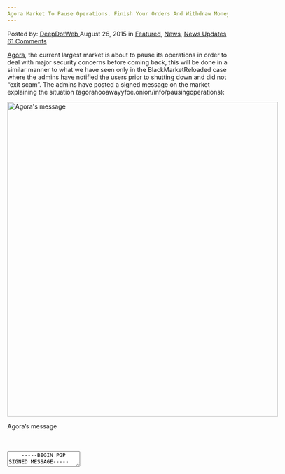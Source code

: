 ```yaml
---
Agora Market To Pause Operations. Finish Your Orders And Withdraw Money
---
```

<article class="post-listing post-11357 post type-post status-publish format-standard has-post-thumbnail hentry category-deepdot-news category-news category-news-updates tag-agora tag-finish tag-market tag-money tag-operations tag-orders tag-pause tag-withdraw">
<div class="post-inner">
<span>Posted by: <a href="https://www.deepdotweb.com/author/admin/" title="">DeepDotWeb </a></span>
<span>August 26, 2015</span>
<span>in <a href="https://www.deepdotweb.com/category/deepdot-news/" rel="category tag">Featured</a>, <a href="https://www.deepdotweb.com/category/news/" rel="category tag">News</a>, <a href="https://www.deepdotweb.com/category/news-updates/" rel="category tag">News Updates</a></span>
<span><a href="https://www.deepdotweb.com/2015/08/26/agora-market-to-pause-operations-finish-your-orders-and-withdraw-money/#comments">61 Comments</a></span>
</p>
<div class="clear"></div>
<div class="entry">
<p><a href="http://www.deepdotweb.com/marketplace-directory/listing/agora-market">Agora</a>, the current largest market is about to pause its operations in order to deal with major security concerns before coming back, this will be done in a similar manner to what we have seen only in the BlackMarketReloaded case where the admins have notified the users prior to shutting down and did not &#8220;exit scam&#8221;. The admins have posted a signed message on the market explaining the situation (agorahooawayyfoe.onion/info/pausingoperations):</p>
<div id="attachment_11360" style="width: 628px" class="wp-caption aligncenter"><a href="https://www.deepdotweb.com/wp-content/uploads/2015/08/agora.png"><img class="size-full wp-image-11360" src="https://www.deepdotweb.com/wp-content/uploads/2015/08/agora.png" alt="Agora's message" width="618" height="719" srcset="https://www.deepdotweb.com/wp-content/uploads/2015/08/agora.png 618w, https://www.deepdotweb.com/wp-content/uploads/2015/08/agora-258x300.png 258w" sizes="(max-width: 618px) 100vw, 618px" /></a><p class="wp-caption-text">Agora&#8217;s message</p></div>
    
<div id="crayon-5bf9db36cd399971361270" class="crayon-syntax crayon-theme-classic crayon-font-monaco crayon-os-pc print-yes notranslate" data-settings=" minimize scroll-mouseover" style=" margin-top: 12px; margin-bottom: 12px; font-size: 12px !important; line-height: 15px !important;">
<div class="crayon-toolbar" data-settings=" mouseover overlay hide delay" style="font-size: 12px !important;height: 18px !important; line-height: 18px !important;"><span class="crayon-title"></span>
<div class="crayon-tools" style="font-size: 12px !important;height: 18px !important; line-height: 18px !important;"><div class="crayon-button crayon-nums-button" title="Toggle Line Numbers"><div class="crayon-button-icon"></div></div><div class="crayon-button crayon-plain-button" title="Toggle Plain Code"><div class="crayon-button-icon"></div></div><div class="crayon-button crayon-wrap-button" title="Toggle Line Wrap"><div class="crayon-button-icon"></div></div><div class="crayon-button crayon-expand-button" title="Expand Code"><div class="crayon-button-icon"></div></div><div class="crayon-button crayon-copy-button" title="Copy"><div class="crayon-button-icon"></div></div><div class="crayon-button crayon-popup-button" title="Open Code In New Window"><div class="crayon-button-icon"></div></div></div></div>
<div class="crayon-info" style="min-height: 16.8px !important; line-height: 16.8px !important;"></div>
<div class="crayon-plain-wrap"><textarea wrap="soft" class="crayon-plain print-no" data-settings="dblclick" readonly style="-moz-tab-size:4; -o-tab-size:4; -webkit-tab-size:4; tab-size:4; font-size: 12px !important; line-height: 15px !important;">
    -----BEGIN PGP SIGNED MESSAGE-----
    Hash: SHA512
    
    Recently research had come that shed some light on vulnerabilities in Tor Hidden Services protocol which could help to deanonymize server locations. Most of the new and previously known methods do require substantial resources to be executed, but the new research shows that the amount of resources could be much lower than expected, and in our case we do believe we have interested parties who possess such resources.
    
    We have a solution in the works which will require big changes into our software stack which we believe will mitigate such problems, but unfortunately it will take time to implement. Additionally, we have recently been discovering suspicious activity around our servers which led us to believe that some of the attacks described in the research could be going on and we decided to move servers once again, however this is only a temporary solution.
    
    At this point, while we don't have a solution ready it would be unsafe to keep our users using the service, since they would be in jeopardy. Thus, and to our great sadness we have to take the market offline for a while, until we can develop a better solution. This is the best course of action for everyone involved.
    
    In the mean time we shall do our best to clear all outstanding orders and we ask all of you users who have money on their accounts, withdraw them as soon as possible, because we don't want to be responsible for it during the time when the market will be offline.
    
    During this time, there might be some delays in payouts, since many people are expected to withdraw money at the same time, but we intend to resolve any such issues in the end. But we advice you to use only destination bitcoin addresses that do not expire when you send money out from Agora, as the payments to them might get delayed.
    
    While the market is offline, do not send any bitcoin to any of your deposit addresses on Agora. We do not gurantee the safety of any funds sent there.
    
    Vendors, we strongly advice you to abort any orders that haven't been sent out or processed yet, as we cannot gurantee what will happen with the orders in resolution. We shall try to resolve it on a case-by-case basis, but there might not be time to wait for orders that require long shipping times.
    
    We are going to handle the situation with the vendor bonds soon, we need some time to make sure that noone uses this as an opportunity to start scamming wildly.
    
    All of the market data will be kept intact and be available upon return, including all of the user history and profile data.
    
    
    Since our PGP key is nearing expiration date, here is a new PGP key which could be used to check authenticity of our messages in the future.
    
    
    - -----BEGIN PGP PUBLIC KEY BLOCK-----
    
    mQINBFXbhfUBEADwmNTkQPx8UCSx4HBnuj4XpAA5uIceXAa6dBAGnLdZ8XjpgqM2
    scPLqPd0DHLu5SPB9+zq1H/YoDeG+Ha1LfZ6kbl1PTZjieGiyhiRN2cctlOL6RKJ
    vqdWduTO8i5XKN0cxm8VX0vB8g5JUQf7mNtxQ3UTbOt+HCLKAu2cdSPMhn3VQub+
    f6Tys7UyoFodovqOmdgjbQNsEBSWxYhGfaQ5NlzDRzaWVf4GdTf5vf1rnhr6S/Gz
    NU2Qc3/xO5Foldl1Muv/A6BL0Ixx9ahmyq0IC53+w+zeouJg2OZ4UVFIxvGT+N7R
    rMUe21QfOMCqJU7CPLD3tgp15Z1s7Fext9WIQ7gzueo6COx1xFW85rbSusbDCaW4
    dkIRkgUoQs1/lqIht+gWGxDdz/7L+S5NqXYDCP8yn861GOsRRqrmAEvqQTzBe12F
    Wb/SB3K8FtzPH72+gUcs4GsVoUNShPytv9rghPYqI/3P9E9RgI3AtOFcsBTwWW8Z
    WWrWhg5B2qXNrwPQd92ssCcaIAPdei7WKUP1MwHCAQhiyuoAsLFGL0aqvN7Q8cBj
    5VoWLY23IIvlcuGFiFt7M7VBZuNlJDb+VJaXWB81xAySWEgXOUyfOldzIr5lZSzn
    vNbIu+l9LfaGY2bp+J4J8TZwYBlrqYjErYPtlKCIHNclS/CRMfzZWYk/2wARAQAB
    tBFBZ29yYSBPbmUgKGtleSAyKYkCPwQTAQIAKQUCVduF9QIbAwUJCWYBgAcLCQgH
    AwIBBhUIAgkKCwQWAgMBAh4BAheAAAoJEOp1/g0qDsM2lLsP/2o6SFcbpAVH6FrY
    dvG4FzSbVivDSNM+lR/9aa3MvpfKj2QDvJtCJPgP0EaCBzmhfpc+D61QWL+ZATvW
    z2WM8vznRQ5vaIsTnNu9hWuqFAe0ihQU0o6dmS7zBfpMFj0Z5SeTJjKPwyEiQzqY
    jg1qx9RCt0K6KXZ2hz6ImBcwICzQkNImtbJDuT0+UHgOCRHG3M7KzUUT0WiGhl90
    D4EmBmGzCtXWJ0zJ7oAtWm1OnlkKlqDDb3NEZ+QnddsfWCyzVIRTej8/x91NnTBa
    otW7VgrsjW31V31jRevmQyRKgE19+zkRgKYJVuYUoPjnQUDJuAD1maueAR66p3lJ
    aKbpHTAzVWii9SybqwwsopJ160zAXXW68rBf6p84XVxD1yNNE/jLZl83nNtjn2RS
    u+AaPowqt7TfcYCx7/QPiuTIlg0/k1MAFvRLsaG3QdcyKSYU6AEL4dLXVRgjHY7T
    oIxrAuWRH7KJrEoouuF0lmQ2D4ic65C1QxBmiEA4ct/tdlhFHXlEAB4mm8J/dLpE
    Dhxq6sb1jRK6eXbZqPbCgHZfsh9wOa9TQ66Xk9F67LG3F84ds2yihqt+26kV2rjP
    lcgW8B24XHaGRx9X/gPrZ1+DBRDINnwXTOlmhj2F+7axj04gcaXT1wjCjiNf7PMZ
    2obuMNv5/20xWcaEIdVMyew9g4iUuQINBFXbhfUBEADiMhYYBdq6GUF75lvhVfFJ
    VPpQpUgGIREfOwnX8MtbgtUQ3d5TTLD/uwiMRBU61t/jKYy8Xq5Cmz0ddC6P+px0
    yZhnXdmd5LwW4TO7Ao2jq6W+7XLUD/WXZ6Q5uZtLRif2DY26dtDK6rYZSiYHuXaE
    usE3pEhYE1zHMlBYSI8U9xbCb73611fZE5IRZ6Zj7PCzlaRKZX4MiwWtJSsJ4IZQ
    CnlfKoZh2VtQRWy87M8NbWlnQDl6Lmi6/unCS5I2sRS42SYz75QBIVfn+GJ9wk/p
    lfUhPGfneQsuou+F2EyNAT96kuHUxrB9Ir89XuyO4uiwhsiVDW7YX2CTA1Y1V+2f
    m49PXvdK1P9ZFIst2Xb4WrdNVwM/ShUG9W/Bbgo4AZ7VeLW2JDgzkhQOLyZC2RnO
    ma8n9LuJQMZrpwTF4BmZkUGDSUybLbCdNYDZ5S/+njBaWXuBZ3e5OcnVhWcVuHJL
    Uhp/f2iAWalQfbWfzW3hh72l+7Ek4ZuXRudbqJyRkWpUChlUBziWh0osSw+DIDpj
    mJUJLOOnGDmdSlJQhKtiq528BxPRKiNwMIp9tFB4uaI3wRKWsNNw30aQ34OjopoH
    lpCO818M4K5aZa3tWNLK8Adn8Fm2m87F7RZ8yMURdjLYHbwmYmE1xX0BdtmdAWz4
    xUhHlsrCmD3zx64kNMKE2wARAQABiQIlBBgBAgAPBQJV24X1AhsMBQkJZgGAAAoJ
    EOp1/g0qDsM2H24QAM18kejrnDdyRIcuLNB5RRXItpYvUMUisVOgyPDZBerOgvfj
    /a8eLKTyKW9PsDXNtNJsi5gGLRluGtuZuh8BgYv+fpv6m6zCcoEmbfh7qt7kTGYG
    AnzVynGvxgHhNiEETBmmIRJ+Yg5MV4CRIQFEpzdSBXSSHiJIzcDnl316Uu8y1Glj
    zAlRtyIwQ0FuSahLIajbb+7V+Cpw4OQHwAGVsMVGLmsWuDwRhmUB9pc0choGoeA7
    /Vk5IJuWM+Wz0pbSoPTaf+Vmp0rDgVEvhOia/nQVsT6O6iZ9oh8SVdP/stIE6TpL
    el6UvWrVzOR6cPYiAOJhWwCJ7Zx7sTp+Iv39ojZR/3N7V7MED6Qx3hnpq6b8phv4
    Qe3Telab2ss8ZYr44e/WQY1sr+3xF12IfZYEn606MlKdWgTm1TAxS/GGMoefsKap
    yhFT5wsuPhIqB0q+6nHePnJOZGhYPo8q/AX+pOnjY13cG+myk62NkGsh5d1rmc+k
    1+wMHK6cpLF123CSF7WWUnt1aI0MOLEwDXZ+6gidE9GjiFMq6z7BS5ZutfHKiHTK
    /ZWI5iZjxSSQLEfxigeu9PE8LWzayTTW2DJR0SCaMVyCQG5XnjO2ozHRQX47KE8Z
    XhtwS0aE2SI6BE5V8EZ3euZ3ok/CeNQPLFYNJWbCuEMEd4NuktvzR2skh94I
    =xcF3
    - -----END PGP PUBLIC KEY BLOCK-----
    -----BEGIN PGP SIGNATURE-----
    
    iQIcBAEBCgAGBQJV3MOEAAoJELCkZxCnK9YVfToQAINT8hwQqTaYy1H24XaiWS5K
    VtTG6I38Taz4yJO/Oe7Co3M2lKn0qgIZYOD1CK9iKuKr2/jub+JtDUWEX06GwWmp
    zfVrOWgaQMDhaSOv+7iCCzKFv5xMulMqhPdh9R+wXaTGqT0i3+ix8jbtVpQzA4lI
    oWdafP8n3wxFdOaNKUugsRo1r8WriOmVObv8efgnlHB2pxSib3/HQefF+rCZMRrU
    RshckkobrwkcjdVwwpROfhBtX1Ra+KQdCcig/4mycLcaxLbkX7R5U/7tnTuF7B5O
    l52PMMyoclwK/Gl3h3W4LC9PumUxJesc3vrSUGmDXw3pf1+qR81HzGsNlO93Qzzd
    h8/mo3KsZvCQaAcD5Q11104ZDOFjg+yayKoGjYrKmRl19u+r98qAKEzpqvn+ahKV
    eR4Z2/r+s+6HIIDvkR/NX013+r8kO1EmYYAC0TtGVmUeVP6YobfBA1gHvm5RgnRc
    4W4Zm0qpKRk18ZjvZAPXcgC0L0azbY+7byYnXZpHNhd+7TI/twU6w6CHYB08tdHt
    FSp9CkRT/YDuhCaMkBGV0BHxkstdOITxl+23LApIY68Tb+yj+nZmYBNoo5wOwBYa
    kmRT7I3mX8gTGIb+LUPIpeEN2zyupbc7vRpked5FRC9BcH+Uma0kc6MtzYShUEKe
    NghlKoNBPQruQt7EEejn
    =IIZh
    -----END PGP SIGNATURE-----</textarea></div>
<div class="crayon-main" style="">
<table class="crayon-table">
<tr class="crayon-row">
<td class="crayon-nums " data-settings="show">
<div class="crayon-nums-content" style="font-size: 12px !important; line-height: 15px !important;"><div class="crayon-num" data-line="crayon-5bf9db36cd399971361270-1">1</div><div class="crayon-num crayon-striped-num" data-line="crayon-5bf9db36cd399971361270-2">2</div><div class="crayon-num" data-line="crayon-5bf9db36cd399971361270-3">3</div><div class="crayon-num crayon-striped-num" data-line="crayon-5bf9db36cd399971361270-4">4</div><div class="crayon-num" data-line="crayon-5bf9db36cd399971361270-5">5</div><div class="crayon-num crayon-striped-num" data-line="crayon-5bf9db36cd399971361270-6">6</div><div class="crayon-num" data-line="crayon-5bf9db36cd399971361270-7">7</div><div class="crayon-num crayon-striped-num" data-line="crayon-5bf9db36cd399971361270-8">8</div><div class="crayon-num" data-line="crayon-5bf9db36cd399971361270-9">9</div><div class="crayon-num crayon-striped-num" data-line="crayon-5bf9db36cd399971361270-10">10</div><div class="crayon-num" data-line="crayon-5bf9db36cd399971361270-11">11</div><div class="crayon-num crayon-striped-num" data-line="crayon-5bf9db36cd399971361270-12">12</div><div class="crayon-num" data-line="crayon-5bf9db36cd399971361270-13">13</div><div class="crayon-num crayon-striped-num" data-line="crayon-5bf9db36cd399971361270-14">14</div><div class="crayon-num" data-line="crayon-5bf9db36cd399971361270-15">15</div><div class="crayon-num crayon-striped-num" data-line="crayon-5bf9db36cd399971361270-16">16</div><div class="crayon-num" data-line="crayon-5bf9db36cd399971361270-17">17</div><div class="crayon-num crayon-striped-num" data-line="crayon-5bf9db36cd399971361270-18">18</div><div class="crayon-num" data-line="crayon-5bf9db36cd399971361270-19">19</div><div class="crayon-num crayon-striped-num" data-line="crayon-5bf9db36cd399971361270-20">20</div><div class="crayon-num" data-line="crayon-5bf9db36cd399971361270-21">21</div><div class="crayon-num crayon-striped-num" data-line="crayon-5bf9db36cd399971361270-22">22</div><div class="crayon-num" data-line="crayon-5bf9db36cd399971361270-23">23</div><div class="crayon-num crayon-striped-num" data-line="crayon-5bf9db36cd399971361270-24">24</div><div class="crayon-num" data-line="crayon-5bf9db36cd399971361270-25">25</div><div class="crayon-num crayon-striped-num" data-line="crayon-5bf9db36cd399971361270-26">26</div><div class="crayon-num" data-line="crayon-5bf9db36cd399971361270-27">27</div><div class="crayon-num crayon-striped-num" data-line="crayon-5bf9db36cd399971361270-28">28</div><div class="crayon-num" data-line="crayon-5bf9db36cd399971361270-29">29</div><div class="crayon-num crayon-striped-num" data-line="crayon-5bf9db36cd399971361270-30">30</div><div class="crayon-num" data-line="crayon-5bf9db36cd399971361270-31">31</div><div class="crayon-num crayon-striped-num" data-line="crayon-5bf9db36cd399971361270-32">32</div><div class="crayon-num" data-line="crayon-5bf9db36cd399971361270-33">33</div><div class="crayon-num crayon-striped-num" data-line="crayon-5bf9db36cd399971361270-34">34</div><div class="crayon-num" data-line="crayon-5bf9db36cd399971361270-35">35</div><div class="crayon-num crayon-striped-num" data-line="crayon-5bf9db36cd399971361270-36">36</div><div class="crayon-num" data-line="crayon-5bf9db36cd399971361270-37">37</div><div class="crayon-num crayon-striped-num" data-line="crayon-5bf9db36cd399971361270-38">38</div><div class="crayon-num" data-line="crayon-5bf9db36cd399971361270-39">39</div><div class="crayon-num crayon-striped-num" data-line="crayon-5bf9db36cd399971361270-40">40</div><div class="crayon-num" data-line="crayon-5bf9db36cd399971361270-41">41</div><div class="crayon-num crayon-striped-num" data-line="crayon-5bf9db36cd399971361270-42">42</div><div class="crayon-num" data-line="crayon-5bf9db36cd399971361270-43">43</div><div class="crayon-num crayon-striped-num" data-line="crayon-5bf9db36cd399971361270-44">44</div><div class="crayon-num" data-line="crayon-5bf9db36cd399971361270-45">45</div><div class="crayon-num crayon-striped-num" data-line="crayon-5bf9db36cd399971361270-46">46</div><div class="crayon-num" data-line="crayon-5bf9db36cd399971361270-47">47</div><div class="crayon-num crayon-striped-num" data-line="crayon-5bf9db36cd399971361270-48">48</div><div class="crayon-num" data-line="crayon-5bf9db36cd399971361270-49">49</div><div class="crayon-num crayon-striped-num" data-line="crayon-5bf9db36cd399971361270-50">50</div><div class="crayon-num" data-line="crayon-5bf9db36cd399971361270-51">51</div><div class="crayon-num crayon-striped-num" data-line="crayon-5bf9db36cd399971361270-52">52</div><div class="crayon-num" data-line="crayon-5bf9db36cd399971361270-53">53</div><div class="crayon-num crayon-striped-num" data-line="crayon-5bf9db36cd399971361270-54">54</div><div class="crayon-num" data-line="crayon-5bf9db36cd399971361270-55">55</div><div class="crayon-num crayon-striped-num" data-line="crayon-5bf9db36cd399971361270-56">56</div><div class="crayon-num" data-line="crayon-5bf9db36cd399971361270-57">57</div><div class="crayon-num crayon-striped-num" data-line="crayon-5bf9db36cd399971361270-58">58</div><div class="crayon-num" data-line="crayon-5bf9db36cd399971361270-59">59</div><div class="crayon-num crayon-striped-num" data-line="crayon-5bf9db36cd399971361270-60">60</div><div class="crayon-num" data-line="crayon-5bf9db36cd399971361270-61">61</div><div class="crayon-num crayon-striped-num" data-line="crayon-5bf9db36cd399971361270-62">62</div><div class="crayon-num" data-line="crayon-5bf9db36cd399971361270-63">63</div><div class="crayon-num crayon-striped-num" data-line="crayon-5bf9db36cd399971361270-64">64</div><div class="crayon-num" data-line="crayon-5bf9db36cd399971361270-65">65</div><div class="crayon-num crayon-striped-num" data-line="crayon-5bf9db36cd399971361270-66">66</div><div class="crayon-num" data-line="crayon-5bf9db36cd399971361270-67">67</div><div class="crayon-num crayon-striped-num" data-line="crayon-5bf9db36cd399971361270-68">68</div><div class="crayon-num" data-line="crayon-5bf9db36cd399971361270-69">69</div><div class="crayon-num crayon-striped-num" data-line="crayon-5bf9db36cd399971361270-70">70</div><div class="crayon-num" data-line="crayon-5bf9db36cd399971361270-71">71</div><div class="crayon-num crayon-striped-num" data-line="crayon-5bf9db36cd399971361270-72">72</div><div class="crayon-num" data-line="crayon-5bf9db36cd399971361270-73">73</div><div class="crayon-num crayon-striped-num" data-line="crayon-5bf9db36cd399971361270-74">74</div><div class="crayon-num" data-line="crayon-5bf9db36cd399971361270-75">75</div><div class="crayon-num crayon-striped-num" data-line="crayon-5bf9db36cd399971361270-76">76</div><div class="crayon-num" data-line="crayon-5bf9db36cd399971361270-77">77</div><div class="crayon-num crayon-striped-num" data-line="crayon-5bf9db36cd399971361270-78">78</div><div class="crayon-num" data-line="crayon-5bf9db36cd399971361270-79">79</div><div class="crayon-num crayon-striped-num" data-line="crayon-5bf9db36cd399971361270-80">80</div><div class="crayon-num" data-line="crayon-5bf9db36cd399971361270-81">81</div><div class="crayon-num crayon-striped-num" data-line="crayon-5bf9db36cd399971361270-82">82</div><div class="crayon-num" data-line="crayon-5bf9db36cd399971361270-83">83</div><div class="crayon-num crayon-striped-num" data-line="crayon-5bf9db36cd399971361270-84">84</div><div class="crayon-num" data-line="crayon-5bf9db36cd399971361270-85">85</div><div class="crayon-num crayon-striped-num" data-line="crayon-5bf9db36cd399971361270-86">86</div><div class="crayon-num" data-line="crayon-5bf9db36cd399971361270-87">87</div><div class="crayon-num crayon-striped-num" data-line="crayon-5bf9db36cd399971361270-88">88</div><div class="crayon-num" data-line="crayon-5bf9db36cd399971361270-89">89</div><div class="crayon-num crayon-striped-num" data-line="crayon-5bf9db36cd399971361270-90">90</div><div class="crayon-num" data-line="crayon-5bf9db36cd399971361270-91">91</div></div>
</td>
<td class="crayon-code"><div class="crayon-pre" style="font-size: 12px !important; line-height: 15px !important; -moz-tab-size:4; -o-tab-size:4; -webkit-tab-size:4; tab-size:4;"><div class="crayon-line" id="crayon-5bf9db36cd399971361270-1"><span class="crayon-h"> </span><span class="crayon-o">--</span><span class="crayon-o">--</span><span class="crayon-o">-</span><span class="crayon-e">BEGIN </span><span class="crayon-e">PGP </span><span class="crayon-t">SIGNED</span><span class="crayon-h"> </span><span class="crayon-v">MESSAGE</span><span class="crayon-o">--</span><span class="crayon-o">--</span><span class="crayon-o">-</span></div><div class="crayon-line crayon-striped-line" id="crayon-5bf9db36cd399971361270-2"><span class="crayon-v">Hash</span><span class="crayon-o">:</span><span class="crayon-h"> </span><span class="crayon-e">SHA512</span></div><div class="crayon-line" id="crayon-5bf9db36cd399971361270-3">&nbsp;</div><div class="crayon-line crayon-striped-line" id="crayon-5bf9db36cd399971361270-4"><span class="crayon-e">Recently </span><span class="crayon-e">research </span><span class="crayon-e">had </span><span class="crayon-e">come </span><span class="crayon-e">that </span><span class="crayon-e">shed </span><span class="crayon-e">some </span><span class="crayon-e">light </span><span class="crayon-e">on </span><span class="crayon-e">vulnerabilities </span><span class="crayon-st">in</span><span class="crayon-h"> </span><span class="crayon-e">Tor </span><span class="crayon-e">Hidden </span><span class="crayon-e">Services </span><span class="crayon-e">protocol </span><span class="crayon-e">which </span><span class="crayon-e">could </span><span class="crayon-e">help </span><span class="crayon-st">to</span><span class="crayon-h"> </span><span class="crayon-e">deanonymize </span><span class="crayon-e">server </span><span class="crayon-v">locations</span><span class="crayon-sy">.</span><span class="crayon-h"> </span><span class="crayon-e">Most </span><span class="crayon-e">of </span><span class="crayon-e">the </span><span class="crayon-r">new</span><span class="crayon-h"> </span><span class="crayon-st">and</span><span class="crayon-h"> </span><span class="crayon-e">previously </span><span class="crayon-e">known </span><span class="crayon-e">methods </span><span class="crayon-st">do</span><span class="crayon-h"> </span><span class="crayon-e">require </span><span class="crayon-e">substantial </span><span class="crayon-e">resources </span><span class="crayon-st">to</span><span class="crayon-h"> </span><span class="crayon-e">be </span><span class="crayon-v">executed</span><span class="crayon-sy">,</span><span class="crayon-h"> </span><span class="crayon-e">but </span><span class="crayon-e">the </span><span class="crayon-r">new</span><span class="crayon-h"> </span><span class="crayon-e">research </span><span class="crayon-e">shows </span><span class="crayon-e">that </span><span class="crayon-e">the </span><span class="crayon-e">amount </span><span class="crayon-e">of </span><span class="crayon-e">resources </span><span class="crayon-e">could </span><span class="crayon-e">be </span><span class="crayon-e">much </span><span class="crayon-e">lower </span><span class="crayon-e">than </span><span class="crayon-v">expected</span><span class="crayon-sy">,</span><span class="crayon-h"> </span><span class="crayon-st">and</span><span class="crayon-h"> </span><span class="crayon-st">in</span><span class="crayon-h"> </span><span class="crayon-e">our </span><span class="crayon-st">case</span><span class="crayon-h"> </span><span class="crayon-e">we </span><span class="crayon-st">do</span><span class="crayon-h"> </span><span class="crayon-e">believe </span><span class="crayon-e">we </span><span class="crayon-e">have </span><span class="crayon-e">interested </span><span class="crayon-e">parties </span><span class="crayon-e">who </span><span class="crayon-e">possess </span><span class="crayon-e">such </span><span class="crayon-v">resources</span><span class="crayon-sy">.</span></div><div class="crayon-line" id="crayon-5bf9db36cd399971361270-5">&nbsp;</div><div class="crayon-line crayon-striped-line" id="crayon-5bf9db36cd399971361270-6"><span class="crayon-e">We </span><span class="crayon-i">have</span><span class="crayon-h"> </span><span class="crayon-i">a</span><span class="crayon-h"> </span><span class="crayon-e">solution </span><span class="crayon-st">in</span><span class="crayon-h"> </span><span class="crayon-e">the </span><span class="crayon-e">works </span><span class="crayon-e">which </span><span class="crayon-e">will </span><span class="crayon-e">require </span><span class="crayon-e">big </span><span class="crayon-e">changes </span><span class="crayon-e">into </span><span class="crayon-e">our </span><span class="crayon-e">software </span><span class="crayon-e">stack </span><span class="crayon-e">which </span><span class="crayon-e">we </span><span class="crayon-e">believe </span><span class="crayon-e">will </span><span class="crayon-e">mitigate </span><span class="crayon-e">such </span><span class="crayon-v">problems</span><span class="crayon-sy">,</span><span class="crayon-h"> </span><span class="crayon-e">but </span><span class="crayon-e">unfortunately </span><span class="crayon-e">it </span><span class="crayon-e">will </span><span class="crayon-e">take </span><span class="crayon-e">time </span><span class="crayon-st">to</span><span class="crayon-h"> </span><span class="crayon-v">implement</span><span class="crayon-sy">.</span><span class="crayon-h"> </span><span class="crayon-v">Additionally</span><span class="crayon-sy">,</span><span class="crayon-h"> </span><span class="crayon-e">we </span><span class="crayon-e">have </span><span class="crayon-e">recently </span><span class="crayon-e">been </span><span class="crayon-e">discovering </span><span class="crayon-e">suspicious </span><span class="crayon-e">activity </span><span class="crayon-e">around </span><span class="crayon-e">our </span><span class="crayon-e">servers </span><span class="crayon-e">which </span><span class="crayon-e">led </span><span class="crayon-e">us </span><span class="crayon-st">to</span><span class="crayon-h"> </span><span class="crayon-e">believe </span><span class="crayon-e">that </span><span class="crayon-e">some </span><span class="crayon-e">of </span><span class="crayon-e">the </span><span class="crayon-e">attacks </span><span class="crayon-e">described </span><span class="crayon-st">in</span><span class="crayon-h"> </span><span class="crayon-e">the </span><span class="crayon-e">research </span><span class="crayon-e">could </span><span class="crayon-e">be </span><span class="crayon-e">going </span><span class="crayon-e">on </span><span class="crayon-st">and</span><span class="crayon-h"> </span><span class="crayon-e">we </span><span class="crayon-e">decided </span><span class="crayon-st">to</span><span class="crayon-h"> </span><span class="crayon-e">move </span><span class="crayon-e">servers </span><span class="crayon-e">once </span><span class="crayon-v">again</span><span class="crayon-sy">,</span><span class="crayon-h"> </span><span class="crayon-e">however </span><span class="crayon-r">this</span><span class="crayon-h"> </span><span class="crayon-st">is</span><span class="crayon-h"> </span><span class="crayon-i">only</span><span class="crayon-h"> </span><span class="crayon-i">a</span><span class="crayon-h"> </span><span class="crayon-e">temporary </span><span class="crayon-v">solution</span><span class="crayon-sy">.</span></div><div class="crayon-line" id="crayon-5bf9db36cd399971361270-7">&nbsp;</div><div class="crayon-line crayon-striped-line" id="crayon-5bf9db36cd399971361270-8"><span class="crayon-e">At </span><span class="crayon-r">this</span><span class="crayon-h"> </span><span class="crayon-v">point</span><span class="crayon-sy">,</span><span class="crayon-h"> </span><span class="crayon-st">while</span><span class="crayon-h"> </span><span class="crayon-e">we </span><span class="crayon-i">don</span><span class="crayon-s">'t have a solution ready it would be unsafe to keep our users using the service, since they would be in jeopardy. Thus, and to our great sadness we have to take the market offline for a while, until we can develop a better solution. This is the best course of action for everyone involved.</span></div><div class="crayon-line" id="crayon-5bf9db36cd399971361270-9">&nbsp;</div><div class="crayon-line crayon-striped-line" id="crayon-5bf9db36cd399971361270-10"><span class="crayon-s">In the mean time we shall do our best to clear all outstanding orders and we ask all of you users who have money on their accounts, withdraw them as soon as possible, because we don'</span><span class="crayon-i">t</span><span class="crayon-h"> </span><span class="crayon-e">want </span><span class="crayon-st">to</span><span class="crayon-h"> </span><span class="crayon-e">be </span><span class="crayon-e">responsible </span><span class="crayon-st">for</span><span class="crayon-h"> </span><span class="crayon-e">it </span><span class="crayon-e">during </span><span class="crayon-e">the </span><span class="crayon-e">time </span><span class="crayon-e">when </span><span class="crayon-e">the </span><span class="crayon-e">market </span><span class="crayon-e">will </span><span class="crayon-e">be </span><span class="crayon-v">offline</span><span class="crayon-sy">.</span></div><div class="crayon-line" id="crayon-5bf9db36cd399971361270-11">&nbsp;</div><div class="crayon-line crayon-striped-line" id="crayon-5bf9db36cd399971361270-12"><span class="crayon-e">During </span><span class="crayon-r">this</span><span class="crayon-h"> </span><span class="crayon-v">time</span><span class="crayon-sy">,</span><span class="crayon-h"> </span><span class="crayon-e">there </span><span class="crayon-e">might </span><span class="crayon-e">be </span><span class="crayon-e">some </span><span class="crayon-e">delays </span><span class="crayon-st">in</span><span class="crayon-h"> </span><span class="crayon-v">payouts</span><span class="crayon-sy">,</span><span class="crayon-h"> </span><span class="crayon-e">since </span><span class="crayon-e">many </span><span class="crayon-e">people </span><span class="crayon-e">are </span><span class="crayon-e">expected </span><span class="crayon-st">to</span><span class="crayon-h"> </span><span class="crayon-e">withdraw </span><span class="crayon-e">money </span><span class="crayon-e">at </span><span class="crayon-e">the </span><span class="crayon-e">same </span><span class="crayon-v">time</span><span class="crayon-sy">,</span><span class="crayon-h"> </span><span class="crayon-e">but </span><span class="crayon-e">we </span><span class="crayon-e">intend </span><span class="crayon-st">to</span><span class="crayon-h"> </span><span class="crayon-e">resolve </span><span class="crayon-e">any </span><span class="crayon-e">such </span><span class="crayon-e">issues </span><span class="crayon-st">in</span><span class="crayon-h"> </span><span class="crayon-e">the </span><span class="crayon-st">end</span><span class="crayon-sy">.</span><span class="crayon-h"> </span><span class="crayon-e">But </span><span class="crayon-e">we </span><span class="crayon-e">advice </span><span class="crayon-e">you </span><span class="crayon-st">to</span><span class="crayon-h"> </span><span class="crayon-st">use</span><span class="crayon-h"> </span><span class="crayon-e">only </span><span class="crayon-e">destination </span><span class="crayon-e">bitcoin </span><span class="crayon-e">addresses </span><span class="crayon-e">that </span><span class="crayon-st">do</span><span class="crayon-h"> </span><span class="crayon-st">not</span><span class="crayon-h"> </span><span class="crayon-e">expire </span><span class="crayon-e">when </span><span class="crayon-e">you </span><span class="crayon-e">send </span><span class="crayon-e">money </span><span class="crayon-e">out </span><span class="crayon-e">from </span><span class="crayon-v">Agora</span><span class="crayon-sy">,</span><span class="crayon-h"> </span><span class="crayon-st">as</span><span class="crayon-h"> </span><span class="crayon-e">the </span><span class="crayon-e">payments </span><span class="crayon-st">to</span><span class="crayon-h"> </span><span class="crayon-e">them </span><span class="crayon-e">might </span><span class="crayon-e">get </span><span class="crayon-v">delayed</span><span class="crayon-sy">.</span></div><div class="crayon-line" id="crayon-5bf9db36cd399971361270-13">&nbsp;</div><div class="crayon-line crayon-striped-line" id="crayon-5bf9db36cd399971361270-14"><span class="crayon-st">While</span><span class="crayon-h"> </span><span class="crayon-e">the </span><span class="crayon-e">market </span><span class="crayon-st">is</span><span class="crayon-h"> </span><span class="crayon-v">offline</span><span class="crayon-sy">,</span><span class="crayon-h"> </span><span class="crayon-st">do</span><span class="crayon-h"> </span><span class="crayon-st">not</span><span class="crayon-h"> </span><span class="crayon-e">send </span><span class="crayon-e">any </span><span class="crayon-e">bitcoin </span><span class="crayon-st">to</span><span class="crayon-h"> </span><span class="crayon-e">any </span><span class="crayon-e">of </span><span class="crayon-e">your </span><span class="crayon-e">deposit </span><span class="crayon-e">addresses </span><span class="crayon-e">on </span><span class="crayon-v">Agora</span><span class="crayon-sy">.</span><span class="crayon-h"> </span><span class="crayon-e">We </span><span class="crayon-st">do</span><span class="crayon-h"> </span><span class="crayon-st">not</span><span class="crayon-h"> </span><span class="crayon-e">gurantee </span><span class="crayon-e">the </span><span class="crayon-e">safety </span><span class="crayon-e">of </span><span class="crayon-e">any </span><span class="crayon-e">funds </span><span class="crayon-e">sent </span><span class="crayon-v">there</span><span class="crayon-sy">.</span></div><div class="crayon-line" id="crayon-5bf9db36cd399971361270-15">&nbsp;</div><div class="crayon-line crayon-striped-line" id="crayon-5bf9db36cd399971361270-16"><span class="crayon-v">Vendors</span><span class="crayon-sy">,</span><span class="crayon-h"> </span><span class="crayon-e">we </span><span class="crayon-e">strongly </span><span class="crayon-e">advice </span><span class="crayon-e">you </span><span class="crayon-st">to</span><span class="crayon-h"> </span><span class="crayon-e">abort </span><span class="crayon-e">any </span><span class="crayon-e">orders </span><span class="crayon-e">that </span><span class="crayon-i">haven</span>'<span class="crayon-i">t</span><span class="crayon-h"> </span><span class="crayon-e">been </span><span class="crayon-e">sent </span><span class="crayon-e">out </span><span class="crayon-st">or</span><span class="crayon-h"> </span><span class="crayon-e">processed </span><span class="crayon-v">yet</span><span class="crayon-sy">,</span><span class="crayon-h"> </span><span class="crayon-st">as</span><span class="crayon-h"> </span><span class="crayon-e">we </span><span class="crayon-e">cannot </span><span class="crayon-e">gurantee </span><span class="crayon-e">what </span><span class="crayon-e">will </span><span class="crayon-e">happen </span><span class="crayon-e">with </span><span class="crayon-e">the </span><span class="crayon-e">orders </span><span class="crayon-st">in</span><span class="crayon-h"> </span><span class="crayon-v">resolution</span><span class="crayon-sy">.</span><span class="crayon-h"> </span><span class="crayon-e">We </span><span class="crayon-e">shall </span><span class="crayon-st">try</span><span class="crayon-h"> </span><span class="crayon-st">to</span><span class="crayon-h"> </span><span class="crayon-e">resolve </span><span class="crayon-e">it </span><span class="crayon-i">on</span><span class="crayon-h"> </span><span class="crayon-i">a</span><span class="crayon-h"> </span><span class="crayon-st">case</span><span class="crayon-o">-</span><span class="crayon-v">by</span><span class="crayon-o">-</span><span class="crayon-st">case</span><span class="crayon-h"> </span><span class="crayon-v">basis</span><span class="crayon-sy">,</span><span class="crayon-h"> </span><span class="crayon-e">but </span><span class="crayon-e">there </span><span class="crayon-e">might </span><span class="crayon-st">not</span><span class="crayon-h"> </span><span class="crayon-e">be </span><span class="crayon-e">time </span><span class="crayon-st">to</span><span class="crayon-h"> </span><span class="crayon-e">wait </span><span class="crayon-st">for</span><span class="crayon-h"> </span><span class="crayon-e">orders </span><span class="crayon-e">that </span><span class="crayon-e">require </span><span class="crayon-t">long</span><span class="crayon-h"> </span><span class="crayon-e">shipping </span><span class="crayon-v">times</span><span class="crayon-sy">.</span></div><div class="crayon-line" id="crayon-5bf9db36cd399971361270-17">&nbsp;</div><div class="crayon-line crayon-striped-line" id="crayon-5bf9db36cd399971361270-18"><span class="crayon-e">We </span><span class="crayon-e">are </span><span class="crayon-e">going </span><span class="crayon-st">to</span><span class="crayon-h"> </span><span class="crayon-e">handle </span><span class="crayon-e">the </span><span class="crayon-e">situation </span><span class="crayon-e">with </span><span class="crayon-e">the </span><span class="crayon-e">vendor </span><span class="crayon-e">bonds </span><span class="crayon-v">soon</span><span class="crayon-sy">,</span><span class="crayon-h"> </span><span class="crayon-e">we </span><span class="crayon-e">need </span><span class="crayon-e">some </span><span class="crayon-e">time </span><span class="crayon-st">to</span><span class="crayon-h"> </span><span class="crayon-e">make </span><span class="crayon-e">sure </span><span class="crayon-e">that </span><span class="crayon-e">noone </span><span class="crayon-e">uses </span><span class="crayon-r">this</span><span class="crayon-h"> </span><span class="crayon-st">as</span><span class="crayon-h"> </span><span class="crayon-e">an </span><span class="crayon-e">opportunity </span><span class="crayon-st">to</span><span class="crayon-h"> </span><span class="crayon-e">start </span><span class="crayon-e">scamming </span><span class="crayon-v">wildly</span><span class="crayon-sy">.</span></div><div class="crayon-line" id="crayon-5bf9db36cd399971361270-19">&nbsp;</div><div class="crayon-line crayon-striped-line" id="crayon-5bf9db36cd399971361270-20"><span class="crayon-e">All </span><span class="crayon-e">of </span><span class="crayon-e">the </span><span class="crayon-e">market </span><span class="crayon-e">data </span><span class="crayon-e">will </span><span class="crayon-e">be </span><span class="crayon-e">kept </span><span class="crayon-e">intact </span><span class="crayon-st">and</span><span class="crayon-h"> </span><span class="crayon-e">be </span><span class="crayon-e">available </span><span class="crayon-e">upon </span><span class="crayon-st">return</span><span class="crayon-sy">,</span><span class="crayon-h"> </span><span class="crayon-e">including </span><span class="crayon-e">all </span><span class="crayon-e">of </span><span class="crayon-e">the </span><span class="crayon-e">user </span><span class="crayon-e">history </span><span class="crayon-st">and</span><span class="crayon-h"> </span><span class="crayon-e">profile </span><span class="crayon-v">data</span><span class="crayon-sy">.</span></div><div class="crayon-line" id="crayon-5bf9db36cd399971361270-21">&nbsp;</div><div class="crayon-line crayon-striped-line" id="crayon-5bf9db36cd399971361270-22">&nbsp;</div><div class="crayon-line" id="crayon-5bf9db36cd399971361270-23"><span class="crayon-e">Since </span><span class="crayon-e">our </span><span class="crayon-e">PGP </span><span class="crayon-e">key </span><span class="crayon-st">is</span><span class="crayon-h"> </span><span class="crayon-e">nearing </span><span class="crayon-e">expiration </span><span class="crayon-v">date</span><span class="crayon-sy">,</span><span class="crayon-h"> </span><span class="crayon-e">here </span><span class="crayon-st">is</span><span class="crayon-h"> </span><span class="crayon-i">a</span><span class="crayon-h"> </span><span class="crayon-r">new</span><span class="crayon-h"> </span><span class="crayon-e">PGP </span><span class="crayon-e">key </span><span class="crayon-e">which </span><span class="crayon-e">could </span><span class="crayon-e">be </span><span class="crayon-e">used </span><span class="crayon-st">to</span><span class="crayon-h"> </span><span class="crayon-e">check </span><span class="crayon-e">authenticity </span><span class="crayon-e">of </span><span class="crayon-e">our </span><span class="crayon-e">messages </span><span class="crayon-st">in</span><span class="crayon-h"> </span><span class="crayon-e">the </span><span class="crayon-v">future</span><span class="crayon-sy">.</span></div><div class="crayon-line crayon-striped-line" id="crayon-5bf9db36cd399971361270-24">&nbsp;</div><div class="crayon-line" id="crayon-5bf9db36cd399971361270-25">&nbsp;</div><div class="crayon-line crayon-striped-line" id="crayon-5bf9db36cd399971361270-26"><span class="crayon-o">-</span><span class="crayon-h"> </span><span class="crayon-o">--</span><span class="crayon-o">--</span><span class="crayon-o">-</span><span class="crayon-e">BEGIN </span><span class="crayon-e">PGP </span><span class="crayon-m">PUBLIC</span><span class="crayon-h"> </span><span class="crayon-e">KEY </span><span class="crayon-v">BLOCK</span><span class="crayon-o">--</span><span class="crayon-o">--</span><span class="crayon-o">-</span></div><div class="crayon-line" id="crayon-5bf9db36cd399971361270-27">&nbsp;</div><div class="crayon-line crayon-striped-line" id="crayon-5bf9db36cd399971361270-28"><span class="crayon-e">mQINBFXbhfUBEADwmNTkQPx8UCSx4HBnuj4XpAA5uIceXAa6dBAGnLdZ8XjpgqM2</span></div><div class="crayon-line" id="crayon-5bf9db36cd399971361270-29"><span class="crayon-v">scPLqPd0DHLu5SPB9</span><span class="crayon-o">+</span><span class="crayon-v">zq1H</span><span class="crayon-o">/</span><span class="crayon-v">YoDeG</span><span class="crayon-o">+</span><span class="crayon-e">Ha1LfZ6kbl1PTZjieGiyhiRN2cctlOL6RKJ</span></div><div class="crayon-line crayon-striped-line" id="crayon-5bf9db36cd399971361270-30"><span class="crayon-v">vqdWduTO8i5XKN0cxm8VX0vB8g5JUQf7mNtxQ3UTbOt</span><span class="crayon-o">+</span><span class="crayon-v">HCLKAu2cdSPMhn3VQub</span><span class="crayon-o">+</span></div><div class="crayon-line" id="crayon-5bf9db36cd399971361270-31"><span class="crayon-v">f6Tys7UyoFodovqOmdgjbQNsEBSWxYhGfaQ5NlzDRzaWVf4GdTf5vf1rnhr6S</span><span class="crayon-o">/</span><span class="crayon-e">Gz</span></div><div class="crayon-line crayon-striped-line" id="crayon-5bf9db36cd399971361270-32"><span class="crayon-v">NU2Qc3</span><span class="crayon-o">/</span><span class="crayon-v">xO5Foldl1Muv</span><span class="crayon-o">/</span><span class="crayon-v">A6BL0Ixx9ahmyq0IC53</span><span class="crayon-o">+</span><span class="crayon-v">w</span><span class="crayon-o">+</span><span class="crayon-v">zeouJg2OZ4UVFIxvGT</span><span class="crayon-o">+</span><span class="crayon-e">N7R</span></div><div class="crayon-line" id="crayon-5bf9db36cd399971361270-33"><span class="crayon-e">rMUe21QfOMCqJU7CPLD3tgp15Z1s7Fext9WIQ7gzueo6COx1xFW85rbSusbDCaW4</span></div><div class="crayon-line crayon-striped-line" id="crayon-5bf9db36cd399971361270-34"><span class="crayon-v">dkIRkgUoQs1</span><span class="crayon-o">/</span><span class="crayon-v">lqIht</span><span class="crayon-o">+</span><span class="crayon-v">gWGxDdz</span><span class="crayon-o">/</span><span class="crayon-cn">7L</span><span class="crayon-o">+</span><span class="crayon-e">S5NqXYDCP8yn861GOsRRqrmAEvqQTzBe12F</span></div><div class="crayon-line" id="crayon-5bf9db36cd399971361270-35"><span class="crayon-v">Wb</span><span class="crayon-o">/</span><span class="crayon-v">SB3K8FtzPH72</span><span class="crayon-o">+</span><span class="crayon-v">gUcs4GsVoUNShPytv9rghPYqI</span><span class="crayon-o">/</span><span class="crayon-cn">3P9E9RgI3AtOFcsBTwWW8Z</span></div><div class="crayon-line crayon-striped-line" id="crayon-5bf9db36cd399971361270-36"><span class="crayon-i">WWrWhg5B2qXNrwPQd92ssCcaIAPdei7WKUP1MwHCAQhiyuoAsLFGL0aqvN7Q8cBj</span></div><div class="crayon-line" id="crayon-5bf9db36cd399971361270-37"><span class="crayon-cn">5VoWLY23IIvlcuGFiFt7M7VBZuNlJDb</span><span class="crayon-o">+</span><span class="crayon-e">VJaXWB81xAySWEgXOUyfOldzIr5lZSzn</span></div><div class="crayon-line crayon-striped-line" id="crayon-5bf9db36cd399971361270-38"><span class="crayon-v">vNbIu</span><span class="crayon-o">+</span><span class="crayon-v">l9LfaGY2bp</span><span class="crayon-o">+</span><span class="crayon-v">J4J8TZwYBlrqYjErYPtlKCIHNclS</span><span class="crayon-o">/</span><span class="crayon-v">CRMfzZWYk</span><span class="crayon-o">/</span><span class="crayon-cn">2wARAQAB</span></div><div class="crayon-line" id="crayon-5bf9db36cd399971361270-39"><span class="crayon-e">tBFBZ29yYSBPbmUgKGtleSAyKYkCPwQTAQIAKQUCVduF9QIbAwUJCWYBgAcLCQgH</span></div><div class="crayon-line crayon-striped-line" id="crayon-5bf9db36cd399971361270-40"><span class="crayon-v">AwIBBhUIAgkKCwQWAgMBAh4BAheAAAoJEOp1</span><span class="crayon-o">/</span><span class="crayon-v">g0qDsM2lLsP</span><span class="crayon-o">/</span><span class="crayon-cn">2o6SFcbpAVH6FrY</span></div><div class="crayon-line" id="crayon-5bf9db36cd399971361270-41"><span class="crayon-v">dvG4FzSbVivDSNM</span><span class="crayon-o">+</span><span class="crayon-v">lR</span><span class="crayon-o">/</span><span class="crayon-cn">9aa3MvpfKj2QDvJtCJPgP0EaCBzmhfpc</span><span class="crayon-o">+</span><span class="crayon-v">D61QWL</span><span class="crayon-o">+</span><span class="crayon-e">ZATvW</span></div><div class="crayon-line crayon-striped-line" id="crayon-5bf9db36cd399971361270-42"><span class="crayon-e">z2WM8vznRQ5vaIsTnNu9hWuqFAe0ihQU0o6dmS7zBfpMFj0Z5SeTJjKPwyEiQzqY</span></div><div class="crayon-line" id="crayon-5bf9db36cd399971361270-43"><span class="crayon-v">jg1qx9RCt0K6KXZ2hz6ImBcwICzQkNImtbJDuT0</span><span class="crayon-o">+</span><span class="crayon-e">UHgOCRHG3M7KzUUT0WiGhl90</span></div><div class="crayon-line crayon-striped-line" id="crayon-5bf9db36cd399971361270-44"><span class="crayon-v">D4EmBmGzCtXWJ0zJ7oAtWm1OnlkKlqDDb3NEZ</span><span class="crayon-o">+</span><span class="crayon-v">QnddsfWCyzVIRTej8</span><span class="crayon-o">/</span><span class="crayon-e">x91NnTBa</span></div><div class="crayon-line" id="crayon-5bf9db36cd399971361270-45"><span class="crayon-v">otW7VgrsjW31V31jRevmQyRKgE19</span><span class="crayon-o">+</span><span class="crayon-e">zkRgKYJVuYUoPjnQUDJuAD1maueAR66p3lJ</span></div><div class="crayon-line crayon-striped-line" id="crayon-5bf9db36cd399971361270-46"><span class="crayon-v">aKbpHTAzVWii9SybqwwsopJ160zAXXW68rBf6p84XVxD1yNNE</span><span class="crayon-o">/</span><span class="crayon-i">jLZl83nNtjn2RS</span></div><div class="crayon-line" id="crayon-5bf9db36cd399971361270-47"><span class="crayon-v">u</span><span class="crayon-o">+</span><span class="crayon-v">AaPowqt7TfcYCx7</span><span class="crayon-o">/</span><span class="crayon-v">QPiuTIlg0</span><span class="crayon-o">/</span><span class="crayon-e">k1MAFvRLsaG3QdcyKSYU6AEL4dLXVRgjHY7T</span></div><div class="crayon-line crayon-striped-line" id="crayon-5bf9db36cd399971361270-48"><span class="crayon-v">oIxrAuWRH7KJrEoouuF0lmQ2D4ic65C1QxBmiEA4ct</span><span class="crayon-o">/</span><span class="crayon-v">tdlhFHXlEAB4mm8J</span><span class="crayon-o">/</span><span class="crayon-e">dLpE</span></div><div class="crayon-line" id="crayon-5bf9db36cd399971361270-49"><span class="crayon-v">Dhxq6sb1jRK6eXbZqPbCgHZfsh9wOa9TQ66Xk9F67LG3F84ds2yihqt</span><span class="crayon-o">+</span><span class="crayon-cn">26kV2rjP</span></div><div class="crayon-line crayon-striped-line" id="crayon-5bf9db36cd399971361270-50"><span class="crayon-v">lcgW8B24XHaGRx9X</span><span class="crayon-o">/</span><span class="crayon-v">gPrZ1</span><span class="crayon-o">+</span><span class="crayon-v">DBRDINnwXTOlmhj2F</span><span class="crayon-o">+</span><span class="crayon-cn">7axj04gcaXT1wjCjiNf7PMZ</span></div><div class="crayon-line" id="crayon-5bf9db36cd399971361270-51"><span class="crayon-cn">2obuMNv5</span><span class="crayon-o">/</span><span class="crayon-cn">20xWcaEIdVMyew9g4iUuQINBFXbhfUBEADiMhYYBdq6GUF75lvhVfFJ</span></div><div class="crayon-line crayon-striped-line" id="crayon-5bf9db36cd399971361270-52"><span class="crayon-v">VPpQpUgGIREfOwnX8MtbgtUQ3d5TTLD</span><span class="crayon-o">/</span><span class="crayon-v">uwiMRBU61t</span><span class="crayon-o">/</span><span class="crayon-v">jKYy8Xq5Cmz0ddC6P</span><span class="crayon-o">+</span><span class="crayon-e">px0</span></div><div class="crayon-line" id="crayon-5bf9db36cd399971361270-53"><span class="crayon-v">yZhnXdmd5LwW4TO7Ao2jq6W</span><span class="crayon-o">+</span><span class="crayon-cn">7XLUD</span><span class="crayon-o">/</span><span class="crayon-e">WXZ6Q5uZtLRif2DY26dtDK6rYZSiYHuXaE</span></div><div class="crayon-line crayon-striped-line" id="crayon-5bf9db36cd399971361270-54"><span class="crayon-e">usE3pEhYE1zHMlBYSI8U9xbCb73611fZE5IRZ6Zj7PCzlaRKZX4MiwWtJSsJ4IZQ</span></div><div class="crayon-line" id="crayon-5bf9db36cd399971361270-55"><span class="crayon-v">CnlfKoZh2VtQRWy87M8NbWlnQDl6Lmi6</span><span class="crayon-o">/</span><span class="crayon-v">unCS5I2sRS42SYz75QBIVfn</span><span class="crayon-o">+</span><span class="crayon-v">GJ9wk</span><span class="crayon-o">/</span><span class="crayon-i">p</span></div><div class="crayon-line crayon-striped-line" id="crayon-5bf9db36cd399971361270-56"><span class="crayon-v">lfUhPGfneQsuou</span><span class="crayon-o">+</span><span class="crayon-v">F2EyNAT96kuHUxrB9Ir89XuyO4uiwhsiVDW7YX2CTA1Y1V</span><span class="crayon-o">+</span><span class="crayon-cn">2f</span></div><div class="crayon-line" id="crayon-5bf9db36cd399971361270-57"><span class="crayon-v">m49PXvdK1P9ZFIst2Xb4WrdNVwM</span><span class="crayon-o">/</span><span class="crayon-v">ShUG9W</span><span class="crayon-o">/</span><span class="crayon-e">Bbgo4AZ7VeLW2JDgzkhQOLyZC2RnO</span></div><div class="crayon-line crayon-striped-line" id="crayon-5bf9db36cd399971361270-58"><span class="crayon-v">ma8n9LuJQMZrpwTF4BmZkUGDSUybLbCdNYDZ5S</span><span class="crayon-o">/</span><span class="crayon-o">+</span><span class="crayon-e">njBaWXuBZ3e5OcnVhWcVuHJL</span></div><div class="crayon-line" id="crayon-5bf9db36cd399971361270-59"><span class="crayon-v">Uhp</span><span class="crayon-o">/</span><span class="crayon-v">f2iAWalQfbWfzW3hh72l</span><span class="crayon-o">+</span><span class="crayon-cn">7Ek4ZuXRudbqJyRkWpUChlUBziWh0osSw</span><span class="crayon-o">+</span><span class="crayon-e">DIDpj</span></div><div class="crayon-line crayon-striped-line" id="crayon-5bf9db36cd399971361270-60"><span class="crayon-e">mJUJLOOnGDmdSlJQhKtiq528BxPRKiNwMIp9tFB4uaI3wRKWsNNw30aQ34OjopoH</span></div><div class="crayon-line" id="crayon-5bf9db36cd399971361270-61"><span class="crayon-e">lpCO818M4K5aZa3tWNLK8Adn8Fm2m87F7RZ8yMURdjLYHbwmYmE1xX0BdtmdAWz4</span></div><div class="crayon-line crayon-striped-line" id="crayon-5bf9db36cd399971361270-62"><span class="crayon-e">xUhHlsrCmD3zx64kNMKE2wARAQABiQIlBBgBAgAPBQJV24X1AhsMBQkJZgGAAAoJ</span></div><div class="crayon-line" id="crayon-5bf9db36cd399971361270-63"><span class="crayon-v">EOp1</span><span class="crayon-o">/</span><span class="crayon-v">g0qDsM2H24QAM18kejrnDdyRIcuLNB5RRXItpYvUMUisVOgyPDZBerOgvfj</span></div><div class="crayon-line crayon-striped-line" id="crayon-5bf9db36cd399971361270-64"><span class="crayon-o">/</span><span class="crayon-v">a8eLKTyKW9PsDXNtNJsi5gGLRluGtuZuh8BgYv</span><span class="crayon-o">+</span><span class="crayon-e">fpv6m6zCcoEmbfh7qt7kTGYG</span></div><div class="crayon-line" id="crayon-5bf9db36cd399971361270-65"><span class="crayon-v">AnzVynGvxgHhNiEETBmmIRJ</span><span class="crayon-o">+</span><span class="crayon-e">Yg5MV4CRIQFEpzdSBXSSHiJIzcDnl316Uu8y1Glj</span></div><div class="crayon-line crayon-striped-line" id="crayon-5bf9db36cd399971361270-66"><span class="crayon-v">zAlRtyIwQ0FuSahLIajbb</span><span class="crayon-o">+</span><span class="crayon-cn">7V</span><span class="crayon-o">+</span><span class="crayon-v">Cpw4OQHwAGVsMVGLmsWuDwRhmUB9pc0choGoeA7</span></div><div class="crayon-line" id="crayon-5bf9db36cd399971361270-67"><span class="crayon-o">/</span><span class="crayon-v">Vk5IJuWM</span><span class="crayon-o">+</span><span class="crayon-v">Wz0pbSoPTaf</span><span class="crayon-o">+</span><span class="crayon-v">Vmp0rDgVEvhOia</span><span class="crayon-o">/</span><span class="crayon-v">nQVsT6O6iZ9oh8SVdP</span><span class="crayon-o">/</span><span class="crayon-e">stIE6TpL</span></div><div class="crayon-line crayon-striped-line" id="crayon-5bf9db36cd399971361270-68"><span class="crayon-v">el6UvWrVzOR6cPYiAOJhWwCJ7Zx7sTp</span><span class="crayon-o">+</span><span class="crayon-v">Iv39ojZR</span><span class="crayon-o">/</span><span class="crayon-cn">3N7V7MED6Qx3hnpq6b8phv4</span></div><div class="crayon-line" id="crayon-5bf9db36cd399971361270-69"><span class="crayon-v">Qe3Telab2ss8ZYr44e</span><span class="crayon-o">/</span><span class="crayon-v">WQY1sr</span><span class="crayon-o">+</span><span class="crayon-cn">3xF12IfZYEn606MlKdWgTm1TAxS</span><span class="crayon-o">/</span><span class="crayon-e">GGMoefsKap</span></div><div class="crayon-line crayon-striped-line" id="crayon-5bf9db36cd399971361270-70"><span class="crayon-v">yhFT5wsuPhIqB0q</span><span class="crayon-o">+</span><span class="crayon-cn">6nHePnJOZGhYPo8q</span><span class="crayon-o">/</span><span class="crayon-v">AX</span><span class="crayon-o">+</span><span class="crayon-v">pOnjY13cG</span><span class="crayon-o">+</span><span class="crayon-v">myk62NkGsh5d1rmc</span><span class="crayon-o">+</span><span class="crayon-i">k</span></div><div class="crayon-line" id="crayon-5bf9db36cd399971361270-71"><span class="crayon-cn">1</span><span class="crayon-o">+</span><span class="crayon-v">wMHK6cpLF123CSF7WWUnt1aI0MOLEwDXZ</span><span class="crayon-o">+</span><span class="crayon-cn">6gidE9GjiFMq6z7BS5ZutfHKiHTK</span></div><div class="crayon-line crayon-striped-line" id="crayon-5bf9db36cd399971361270-72"><span class="crayon-o">/</span><span class="crayon-e">ZWI5iZjxSSQLEfxigeu9PE8LWzayTTW2DJR0SCaMVyCQG5XnjO2ozHRQX47KE8Z</span></div><div class="crayon-line" id="crayon-5bf9db36cd399971361270-73"><span class="crayon-v">XhtwS0aE2SI6BE5V8EZ3euZ3ok</span><span class="crayon-o">/</span><span class="crayon-v">CeNQPLFYNJWbCuEMEd4NuktvzR2skh94I</span></div><div class="crayon-line crayon-striped-line" id="crayon-5bf9db36cd399971361270-74"><span class="crayon-o">=</span><span class="crayon-v">xcF3</span></div><div class="crayon-line" id="crayon-5bf9db36cd399971361270-75"><span class="crayon-o">-</span><span class="crayon-h"> </span><span class="crayon-o">--</span><span class="crayon-o">--</span><span class="crayon-o">-</span><span class="crayon-st">END</span><span class="crayon-h"> </span><span class="crayon-e">PGP </span><span class="crayon-m">PUBLIC</span><span class="crayon-h"> </span><span class="crayon-e">KEY </span><span class="crayon-v">BLOCK</span><span class="crayon-o">--</span><span class="crayon-o">--</span><span class="crayon-o">-</span></div><div class="crayon-line crayon-striped-line" id="crayon-5bf9db36cd399971361270-76"><span class="crayon-o">--</span><span class="crayon-o">--</span><span class="crayon-o">-</span><span class="crayon-e">BEGIN </span><span class="crayon-e">PGP </span><span class="crayon-v">SIGNATURE</span><span class="crayon-o">--</span><span class="crayon-o">--</span><span class="crayon-o">-</span></div><div class="crayon-line" id="crayon-5bf9db36cd399971361270-77">&nbsp;</div><div class="crayon-line crayon-striped-line" id="crayon-5bf9db36cd399971361270-78"><span class="crayon-e">iQIcBAEBCgAGBQJV3MOEAAoJELCkZxCnK9YVfToQAINT8hwQqTaYy1H24XaiWS5K</span></div><div class="crayon-line" id="crayon-5bf9db36cd399971361270-79"><span class="crayon-v">VtTG6I38Taz4yJO</span><span class="crayon-o">/</span><span class="crayon-v">Oe7Co3M2lKn0qgIZYOD1CK9iKuKr2</span><span class="crayon-o">/</span><span class="crayon-v">jub</span><span class="crayon-o">+</span><span class="crayon-e">JtDUWEX06GwWmp</span></div><div class="crayon-line crayon-striped-line" id="crayon-5bf9db36cd399971361270-80"><span class="crayon-v">zfVrOWgaQMDhaSOv</span><span class="crayon-o">+</span><span class="crayon-cn">7iCCzKFv5xMulMqhPdh9R</span><span class="crayon-o">+</span><span class="crayon-v">wXaTGqT0i3</span><span class="crayon-o">+</span><span class="crayon-e">ix8jbtVpQzA4lI</span></div><div class="crayon-line" id="crayon-5bf9db36cd399971361270-81"><span class="crayon-v">oWdafP8n3wxFdOaNKUugsRo1r8WriOmVObv8efgnlHB2pxSib3</span><span class="crayon-o">/</span><span class="crayon-v">HQefF</span><span class="crayon-o">+</span><span class="crayon-e">rCZMRrU</span></div><div class="crayon-line crayon-striped-line" id="crayon-5bf9db36cd399971361270-82"><span class="crayon-v">RshckkobrwkcjdVwwpROfhBtX1Ra</span><span class="crayon-o">+</span><span class="crayon-v">KQdCcig</span><span class="crayon-o">/</span><span class="crayon-cn">4mycLcaxLbkX7R5U</span><span class="crayon-o">/</span><span class="crayon-cn">7tnTuF7B5O</span></div><div class="crayon-line" id="crayon-5bf9db36cd399971361270-83"><span class="crayon-v">l52PMMyoclwK</span><span class="crayon-o">/</span><span class="crayon-v">Gl3h3W4LC9PumUxJesc3vrSUGmDXw3pf1</span><span class="crayon-o">+</span><span class="crayon-e">qR81HzGsNlO93Qzzd</span></div><div class="crayon-line crayon-striped-line" id="crayon-5bf9db36cd399971361270-84"><span class="crayon-v">h8</span><span class="crayon-o">/</span><span class="crayon-v">mo3KsZvCQaAcD5Q11104ZDOFjg</span><span class="crayon-o">+</span><span class="crayon-v">yayKoGjYrKmRl19u</span><span class="crayon-o">+</span><span class="crayon-v">r98qAKEzpqvn</span><span class="crayon-o">+</span><span class="crayon-e">ahKV</span></div><div class="crayon-line" id="crayon-5bf9db36cd399971361270-85"><span class="crayon-v">eR4Z2</span><span class="crayon-o">/</span><span class="crayon-v">r</span><span class="crayon-o">+</span><span class="crayon-v">s</span><span class="crayon-o">+</span><span class="crayon-cn">6HIIDvkR</span><span class="crayon-o">/</span><span class="crayon-v">NX013</span><span class="crayon-o">+</span><span class="crayon-i">r8kO1EmYYAC0TtGVmUeVP6YobfBA1gHvm5RgnRc</span></div><div class="crayon-line crayon-striped-line" id="crayon-5bf9db36cd399971361270-86"><span class="crayon-cn">4W4Zm0qpKRk18ZjvZAPXcgC0L0azbY</span><span class="crayon-o">+</span><span class="crayon-cn">7byYnXZpHNhd</span><span class="crayon-o">+</span><span class="crayon-cn">7TI</span><span class="crayon-o">/</span><span class="crayon-e">twU6w6CHYB08tdHt</span></div><div class="crayon-line" id="crayon-5bf9db36cd399971361270-87"><span class="crayon-v">FSp9CkRT</span><span class="crayon-o">/</span><span class="crayon-v">YDuhCaMkBGV0BHxkstdOITxl</span><span class="crayon-o">+</span><span class="crayon-cn">23LApIY68Tb</span><span class="crayon-o">+</span><span class="crayon-v">yj</span><span class="crayon-o">+</span><span class="crayon-e">nZmYBNoo5wOwBYa</span></div><div class="crayon-line crayon-striped-line" id="crayon-5bf9db36cd399971361270-88"><span class="crayon-v">kmRT7I3mX8gTGIb</span><span class="crayon-o">+</span><span class="crayon-v">LUPIpeEN2zyupbc7vRpked5FRC9BcH</span><span class="crayon-o">+</span><span class="crayon-e">Uma0kc6MtzYShUEKe</span></div><div class="crayon-line" id="crayon-5bf9db36cd399971361270-89"><span class="crayon-v">NghlKoNBPQruQt7EEejn</span></div><div class="crayon-line crayon-striped-line" id="crayon-5bf9db36cd399971361270-90"><span class="crayon-o">=</span><span class="crayon-v">IIZh</span></div><div class="crayon-line" id="crayon-5bf9db36cd399971361270-91"><span class="crayon-o">--</span><span class="crayon-o">--</span><span class="crayon-o">-</span><span class="crayon-st">END</span><span class="crayon-h"> </span><span class="crayon-e">PGP </span><span class="crayon-v">SIGNATURE</span><span class="crayon-o">--</span><span class="crayon-o">--</span><span class="crayon-o">-</span></div></div></td>
</tr>
</table>
</div>
</div>
    
    Once again, agora admins appears to be doing the right things and proving that their users best interest is a top priority for them (although all users are reporting that withdraws are not coming trough), and this should not be taken for granted, and we can be sure that IF (yes, if) they come back (Remember <a href="https://www.deepdotweb.com/2013/12/01/bmr-is-shutting-down/">BMR</a> V5?) they will reutrn to their position as the number 1 market.</p>
<p><strong>So Where do we go now?</strong></p>
<p>Well here&#8217;s what we have next in line:</p>
<ul>
<li class="ok"><strong><a href="http://www.deepdotweb.com/marketplace-directory/listing/abraxas-market">Abraxas Market</a></strong></li>
<li class="ok"><strong><a href="http://www.deepdotweb.com/marketplace-directory/listing/dream-market">Dream market</a></strong></li>
<li class="ok"><strong><a href="http://www.deepdotweb.com/marketplace-directory/listing/alphabay">AlphaBay</a></strong></li>
<li class="ok"><strong><a href="http://www.deepdotweb.com/marketplace-directory/listing/middle-earth-marketplace">Middle Earth Marketplace</a></strong></li>
<li class="ok"><strong><a href="http://www.deepdotweb.com/marketplace-directory/listing/outlaw-market"> Outlaw Market</a></strong></li>
</ul>
<p>Don&#8217;t forget to visit our <a href="http://www.deepdotweb.com/dark-net-market-comparison-chart/">markets chart</a> &amp; <a href="https://www.deepdotweb.com/2013/10/28/updated-llist-of-hidden-marketplaces-tor-i2p/">list</a>.</p>
<p>&nbsp;</p>
</div>
<span style="display:none"><a href="https://www.deepdotweb.com/tag/agora/" rel="tag">agora</a> <a href="https://www.deepdotweb.com/tag/finish/" rel="tag">finish</a> <a href="https://www.deepdotweb.com/tag/market/" rel="tag">market</a> <a href="https://www.deepdotweb.com/tag/money/" rel="tag">money</a> <a href="https://www.deepdotweb.com/tag/operations/" rel="tag">operations</a> <a href="https://www.deepdotweb.com/tag/orders/" rel="tag">orders</a> <a href="https://www.deepdotweb.com/tag/pause/" rel="tag">pause</a> <a href="https://www.deepdotweb.com/tag/withdraw/" rel="tag">withdraw</a></span> <span style="display:none" class="updated">2015-08-26</span>
<div style="display:none" class="vcard author" itemprop="author" itemscope itemtype="http://schema.org/Person"><strong class="fn" itemprop="name">